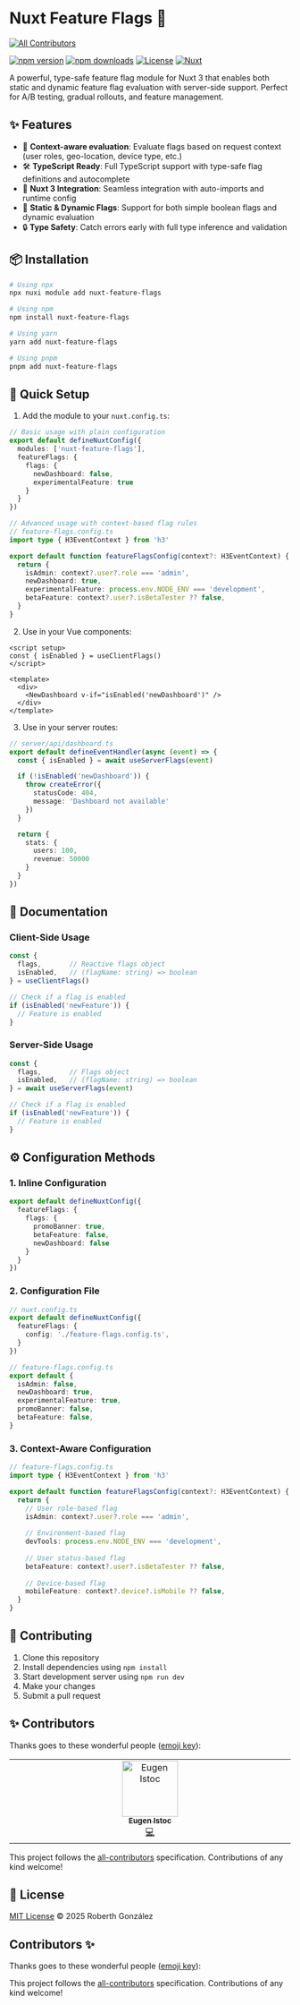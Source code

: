 # Nuxt Feature Flags 🚩
<!-- ALL-CONTRIBUTORS-BADGE:START - Do not remove or modify this section -->
[![All Contributors](https://img.shields.io/badge/all_contributors-1-orange.svg?style=flat-square)](#contributors-)
<!-- ALL-CONTRIBUTORS-BADGE:END -->

[![npm version][npm-version-src]][npm-version-href]
[![npm downloads][npm-downloads-src]][npm-downloads-href]
[![License][license-src]][license-href]
[![Nuxt][nuxt-src]][nuxt-href]

A powerful, type-safe feature flag module for Nuxt 3 that enables both static and dynamic feature flag evaluation with server-side support. Perfect for A/B testing, gradual rollouts, and feature management.

## ✨ Features

- 🎯 **Context-aware evaluation**: Evaluate flags based on request context (user roles, geo-location, device type, etc.)
- 🛠 **TypeScript Ready**: Full TypeScript support with type-safe flag definitions and autocomplete
- 🧩 **Nuxt 3 Integration**: Seamless integration with auto-imports and runtime config
- 🎯 **Static & Dynamic Flags**: Support for both simple boolean flags and dynamic evaluation
- 🔒 **Type Safety**: Catch errors early with full type inference and validation

## 📦 Installation

```bash
# Using npx
npx nuxi module add nuxt-feature-flags

# Using npm
npm install nuxt-feature-flags

# Using yarn
yarn add nuxt-feature-flags

# Using pnpm
pnpm add nuxt-feature-flags
```

## 🚀 Quick Setup

1. Add the module to your `nuxt.config.ts`:

```ts
// Basic usage with plain configuration
export default defineNuxtConfig({
  modules: ['nuxt-feature-flags'],
  featureFlags: {
    flags: {
      newDashboard: false,
      experimentalFeature: true
    }
  }
})

// Advanced usage with context-based flag rules
// feature-flags.config.ts
import type { H3EventContext } from 'h3'

export default function featureFlagsConfig(context?: H3EventContext) {
  return {
    isAdmin: context?.user?.role === 'admin',
    newDashboard: true,
    experimentalFeature: process.env.NODE_ENV === 'development',
    betaFeature: context?.user?.isBetaTester ?? false,
  }
}
```

2. Use in your Vue components:

```vue
<script setup>
const { isEnabled } = useClientFlags()
</script>

<template>
  <div>
    <NewDashboard v-if="isEnabled('newDashboard')" />
  </div>
</template>
```

3. Use in your server routes:

```ts
// server/api/dashboard.ts
export default defineEventHandler(async (event) => {
  const { isEnabled } = await useServerFlags(event)

  if (!isEnabled('newDashboard')) {
    throw createError({
      statusCode: 404,
      message: 'Dashboard not available'
    })
  }

  return {
    stats: {
      users: 100,
      revenue: 50000
    }
  }
})
```

## 📖 Documentation

### Client-Side Usage

```ts
const { 
  flags,       // Reactive flags object
  isEnabled,   // (flagName: string) => boolean
} = useClientFlags()

// Check if a flag is enabled
if (isEnabled('newFeature')) {
  // Feature is enabled
}
```

### Server-Side Usage

```ts
const { 
  flags,       // Flags object
  isEnabled,   // (flagName: string) => boolean
} = await useServerFlags(event)

// Check if a flag is enabled
if (isEnabled('newFeature')) {
  // Feature is enabled
}
```

## ⚙️ Configuration Methods

### 1. Inline Configuration

```ts
export default defineNuxtConfig({
  featureFlags: {
    flags: {
      promoBanner: true,
      betaFeature: false,
      newDashboard: false
    }
  }
})
```

### 2. Configuration File

```ts
// nuxt.config.ts
export default defineNuxtConfig({
  featureFlags: {
    config: './feature-flags.config.ts',
  }
})

// feature-flags.config.ts
export default {
  isAdmin: false,
  newDashboard: true,
  experimentalFeature: true,
  promoBanner: false,
  betaFeature: false,
}
```

### 3. Context-Aware Configuration

```ts
// feature-flags.config.ts
import type { H3EventContext } from 'h3'

export default function featureFlagsConfig(context?: H3EventContext) {
  return {
    // User role-based flag
    isAdmin: context?.user?.role === 'admin',
    
    // Environment-based flag
    devTools: process.env.NODE_ENV === 'development',
    
    // User status-based flag
    betaFeature: context?.user?.isBetaTester ?? false,
    
    // Device-based flag
    mobileFeature: context?.device?.isMobile ?? false,
  }
}
```

## 🤝 Contributing

1. Clone this repository
2. Install dependencies using `npm install`
3. Start development server using `npm run dev`
4. Make your changes
5. Submit a pull request

## ✨ Contributors 

Thanks goes to these wonderful people ([emoji key](https://allcontributors.org/docs/en/emoji-key)):

<!-- ALL-CONTRIBUTORS-LIST:START - Do not remove or modify this section -->
<!-- prettier-ignore-start -->
<!-- markdownlint-disable -->
<table>
  <tbody>
    <tr>
      <td align="center" valign="top" width="14.28%"><a href="http://www.eugenistoc.com"><img src="https://avatars.githubusercontent.com/u/928780?v=4?s=100" width="100px;" alt="Eugen Istoc"/><br /><sub><b>Eugen Istoc</b></sub></a><br /><a href="https://github.com/rxb3rth/nuxt-feature-flags/commits?author=genu" title="Code">💻</a></td>
    </tr>
  </tbody>
</table>

<!-- markdownlint-restore -->
<!-- prettier-ignore-end -->

<!-- ALL-CONTRIBUTORS-LIST:END -->

This project follows the [all-contributors](https://github.com/all-contributors/all-contributors) specification. Contributions of any kind welcome!

## 📄 License

[MIT License](./LICENSE) © 2025 Roberth González

<!-- Badges -->
[npm-version-src]: https://img.shields.io/npm/v/nuxt-feature-flags/latest.svg?style=flat&colorA=020420&colorB=00DC82
[npm-version-href]: https://npmjs.com/package/nuxt-feature-flags

[npm-downloads-src]: https://img.shields.io/npm/dm/nuxt-feature-flags.svg?style=flat&colorA=020420&colorB=00DC82
[npm-downloads-href]: https://npm.chart.dev/nuxt-feature-flags

[license-src]: https://img.shields.io/npm/l/nuxt-feature-flags.svg?style=flat&colorA=020420&colorB=00DC82
[license-href]: https://npmjs.com/package/nuxt-feature-flags

[nuxt-src]: https://img.shields.io/badge/Nuxt-020420?logo=nuxt.js
[nuxt-href]: https://nuxt.com
## Contributors ✨

Thanks goes to these wonderful people ([emoji key](https://allcontributors.org/docs/en/emoji-key)):

<!-- ALL-CONTRIBUTORS-LIST:START - Do not remove or modify this section -->
<!-- prettier-ignore-start -->
<!-- markdownlint-disable -->
<!-- markdownlint-restore -->
<!-- prettier-ignore-end -->
<!-- ALL-CONTRIBUTORS-LIST:END -->

This project follows the [all-contributors](https://github.com/all-contributors/all-contributors) specification. Contributions of any kind welcome!